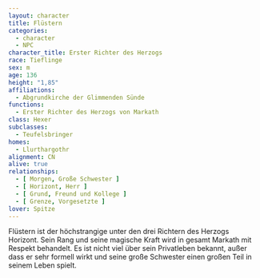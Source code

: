 ```yaml
---
layout: character
title: Flüstern
categories:
  - character
  - NPC
character_title: Erster Richter des Herzogs
race: Tieflinge
sex: m
age: 136
height: "1,85"
affiliations:
  - Abgrundkirche der Glimmenden Sünde
functions:
  - Erster Richter des Herzogs von Markath
class: Hexer
subclasses:
  - Teufelsbringer
homes:
  - Llurthargothr
alignment: CN
alive: true
relationships:
  - [ Morgen, Große Schwester ]
  - [ Horizont, Herr ]
  - [ Grund, Freund und Kollege ]
  - [ Grenze, Vorgesetzte ]
lover: Spitze
---
```


Flüstern ist der höchstrangige unter den drei Richtern des Herzogs Horizont. Sein Rang und seine magische Kraft wird in
gesamt Markath mit Respekt behandelt. Es ist nicht viel über sein Privatleben bekannt, außer dass er sehr formell wirkt
und seine große Schwester einen großen Teil in seinem Leben spielt.